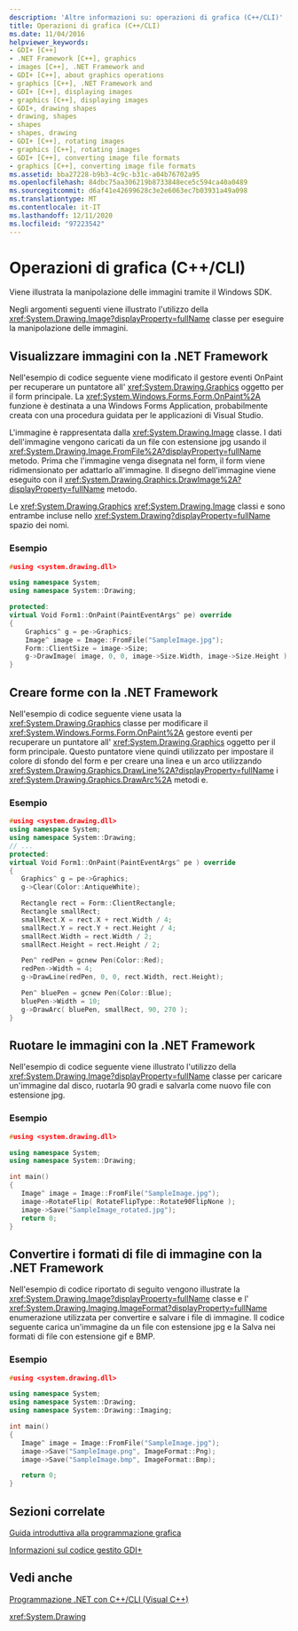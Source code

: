 ```yaml
---
description: 'Altre informazioni su: operazioni di grafica (C++/CLI)'
title: Operazioni di grafica (C++/CLI)
ms.date: 11/04/2016
helpviewer_keywords:
- GDI+ [C++]
- .NET Framework [C++], graphics
- images [C++], .NET Framework and
- GDI+ [C++], about graphics operations
- graphics [C++], .NET Framework and
- GDI+ [C++], displaying images
- graphics [C++], displaying images
- GDI+, drawing shapes
- drawing, shapes
- shapes
- shapes, drawing
- GDI+ [C++], rotating images
- graphics [C++], rotating images
- GDI+ [C++], converting image file formats
- graphics [C++], converting image file formats
ms.assetid: bba27228-b9b3-4c9c-b31c-a04b76702a95
ms.openlocfilehash: 84dbc75aa306219b8733848ece5c594ca40a0489
ms.sourcegitcommit: d6af41e42699628c3e2e6063ec7b03931a49a098
ms.translationtype: MT
ms.contentlocale: it-IT
ms.lasthandoff: 12/11/2020
ms.locfileid: "97223542"
---
```

# <a name="graphics-operations-ccli"></a>Operazioni di grafica (C++/CLI)

Viene illustrata la manipolazione delle immagini tramite il Windows SDK.

Negli argomenti seguenti viene illustrato l'utilizzo della <xref:System.Drawing.Image?displayProperty=fullName> classe per eseguire la manipolazione delle immagini.

## <a name="display-images-with-the-net-framework"></a><a name="display"></a> Visualizzare immagini con la .NET Framework

Nell'esempio di codice seguente viene modificato il gestore eventi OnPaint per recuperare un puntatore all' <xref:System.Drawing.Graphics> oggetto per il form principale. La <xref:System.Windows.Forms.Form.OnPaint%2A> funzione è destinata a una Windows Forms Application, probabilmente creata con una procedura guidata per le applicazioni di Visual Studio.

L'immagine è rappresentata dalla <xref:System.Drawing.Image> classe. I dati dell'immagine vengono caricati da un file con estensione jpg usando il <xref:System.Drawing.Image.FromFile%2A?displayProperty=fullName> metodo. Prima che l'immagine venga disegnata nel form, il form viene ridimensionato per adattarlo all'immagine. Il disegno dell'immagine viene eseguito con il <xref:System.Drawing.Graphics.DrawImage%2A?displayProperty=fullName> metodo.

Le <xref:System.Drawing.Graphics> <xref:System.Drawing.Image> classi e sono entrambe incluse nello <xref:System.Drawing?displayProperty=fullName> spazio dei nomi.

### <a name="example"></a>Esempio

```cpp
#using <system.drawing.dll>

using namespace System;
using namespace System::Drawing;

protected:
virtual Void Form1::OnPaint(PaintEventArgs^ pe) override
{
    Graphics^ g = pe->Graphics;
    Image^ image = Image::FromFile("SampleImage.jpg");
    Form::ClientSize = image->Size;
    g->DrawImage( image, 0, 0, image->Size.Width, image->Size.Height );
}
```

## <a name="draw-shapes-with-the-net-framework"></a><a name="draw"></a> Creare forme con la .NET Framework

Nell'esempio di codice seguente viene usata la <xref:System.Drawing.Graphics> classe per modificare il <xref:System.Windows.Forms.Form.OnPaint%2A> gestore eventi per recuperare un puntatore all' <xref:System.Drawing.Graphics> oggetto per il form principale. Questo puntatore viene quindi utilizzato per impostare il colore di sfondo del form e per creare una linea e un arco utilizzando <xref:System.Drawing.Graphics.DrawLine%2A?displayProperty=fullName> i <xref:System.Drawing.Graphics.DrawArc%2A> metodi e.

### <a name="example"></a>Esempio

```cpp
#using <system.drawing.dll>
using namespace System;
using namespace System::Drawing;
// ...
protected:
virtual Void Form1::OnPaint(PaintEventArgs^ pe ) override
{
   Graphics^ g = pe->Graphics;
   g->Clear(Color::AntiqueWhite);

   Rectangle rect = Form::ClientRectangle;
   Rectangle smallRect;
   smallRect.X = rect.X + rect.Width / 4;
   smallRect.Y = rect.Y + rect.Height / 4;
   smallRect.Width = rect.Width / 2;
   smallRect.Height = rect.Height / 2;

   Pen^ redPen = gcnew Pen(Color::Red);
   redPen->Width = 4;
   g->DrawLine(redPen, 0, 0, rect.Width, rect.Height);

   Pen^ bluePen = gcnew Pen(Color::Blue);
   bluePen->Width = 10;
   g->DrawArc( bluePen, smallRect, 90, 270 );
}
```

## <a name="rotate-images-with-the-net-framework"></a><a name="rotate"></a> Ruotare le immagini con la .NET Framework

Nell'esempio di codice seguente viene illustrato l'utilizzo della <xref:System.Drawing.Image?displayProperty=fullName> classe per caricare un'immagine dal disco, ruotarla 90 gradi e salvarla come nuovo file con estensione jpg.

### <a name="example"></a>Esempio

```cpp
#using <system.drawing.dll>

using namespace System;
using namespace System::Drawing;

int main()
{
   Image^ image = Image::FromFile("SampleImage.jpg");
   image->RotateFlip( RotateFlipType::Rotate90FlipNone );
   image->Save("SampleImage_rotated.jpg");
   return 0;
}
```

## <a name="convert-image-file-formats-with-the-net-framework"></a><a name="convert"></a> Convertire i formati di file di immagine con la .NET Framework

Nell'esempio di codice riportato di seguito vengono illustrate la <xref:System.Drawing.Image?displayProperty=fullName> classe e l' <xref:System.Drawing.Imaging.ImageFormat?displayProperty=fullName> enumerazione utilizzata per convertire e salvare i file di immagine. Il codice seguente carica un'immagine da un file con estensione jpg e la Salva nei formati di file con estensione gif e BMP.

### <a name="example"></a>Esempio

```cpp
#using <system.drawing.dll>

using namespace System;
using namespace System::Drawing;
using namespace System::Drawing::Imaging;

int main()
{
   Image^ image = Image::FromFile("SampleImage.jpg");
   image->Save("SampleImage.png", ImageFormat::Png);
   image->Save("SampleImage.bmp", ImageFormat::Bmp);

   return 0;
}
```

## <a name="related-sections"></a>Sezioni correlate

[Guida introduttiva alla programmazione grafica](/dotnet/framework/winforms/advanced/getting-started-with-graphics-programming)

[Informazioni sul codice gestito GDI+](/dotnet/framework/winforms/advanced/about-gdi-managed-code)

## <a name="see-also"></a>Vedi anche

[Programmazione .NET con C++/CLI (Visual C++)](../dotnet/dotnet-programming-with-cpp-cli-visual-cpp.md)

<xref:System.Drawing>
